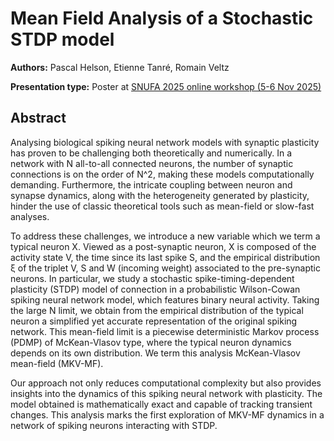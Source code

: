 # Mean Field Analysis of a Stochastic STDP model

**Authors:** Pascal Helson, Etienne Tanré, Romain Veltz
                           


**Presentation type:** Poster at [SNUFA 2025 online workshop (5-6 Nov 2025)](https://snufa.net/2025)

## Abstract

Analysing biological spiking neural network models with synaptic plasticity has proven to be challenging both theoretically and numerically. In a network with N all-to-all connected neurons, the number of synaptic connections is on the order of N^2, making these models computationally demanding. Furthermore, the intricate coupling between neuron and synapse dynamics, along with the heterogeneity generated by plasticity, hinder the use of classic theoretical tools such as mean-field or slow-fast analyses. 

To address these challenges, we introduce a new variable which we term a typical neuron X. Viewed as a post-synaptic neuron, X is composed of the activity state V, the time since its last spike S, and the empirical distribution ξ of the triplet V, S and W (incoming weight) associated to the pre-synaptic neurons. In particular, we study a stochastic spike-timing-dependent plasticity (STDP) model of connection in a probabilistic Wilson-Cowan spiking neural network model, which features binary neural activity. Taking the large N limit, we obtain from the empirical distribution of the typical neuron a simplified yet accurate representation of the original spiking network. This mean-field limit is a piecewise deterministic Markov process (PDMP) of McKean-Vlasov type, where the typical neuron dynamics depends on its own distribution. We term this analysis McKean-Vlasov mean-field (MKV-MF).

Our approach not only reduces computational complexity but also provides insights into the dynamics of this spiking neural network with plasticity. The model obtained is mathematically exact and capable of tracking transient changes. This analysis marks the first exploration of MKV-MF dynamics in a network of spiking neurons interacting with STDP.